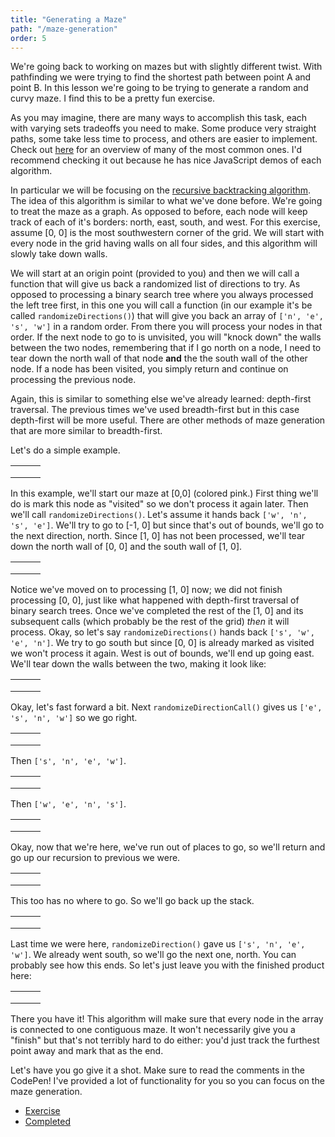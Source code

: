 ```yaml
---
title: "Generating a Maze"
path: "/maze-generation"
order: 5
---
```


We're going back to working on mazes but with slightly different twist. With pathfinding we were trying to find the shortest path between point A and point B. In this lesson we're going to be trying to generate a random and curvy maze. I find this to be a pretty fun exercise.

As you may imagine, there are many ways to accomplish this task, each with varying sets tradeoffs you need to make. Some produce very straight paths, some take less time to process, and others are easier to implement. Check out [here][algos] for an overview of many of the most common ones. I'd recommend checking it out because he has nice JavaScript demos of each algorithm.

In particular we will be focusing on the [recursive backtracking algorithm][buckblog]. The idea of this algorithm is similar to what we've done before. We're going to treat the maze as a graph. As opposed to before, each node will keep track of each of it's borders: north, east, south, and west. For this exercise, assume [0, 0] is the most southwestern corner of the grid. We will start with every node in the grid having walls on all four sides, and this algorithm will slowly take down walls.

We will start at an origin point (provided to you) and then we will call a function that will give us back a randomized list of directions to try. As opposed to processing a binary search tree where you always processed the left tree first, in this one you will call a function (in our example it's be called `randomizeDirections()`) that will give you back an array of `['n', 'e', 's', 'w']` in a random order. From there you will process your nodes in that order. If the next node to go to is unvisited, you will "knock down" the walls between the two nodes, remembering that if I go north on a node, I need to tear down the north wall of that node **and** the the south wall of the other node. If a node has been visited, you simply return and continue on processing the previous node.

Again, this is similar to something else we've already learned: depth-first traversal. The previous times we've used breadth-first but in this case depth-first will be more useful. There are other methods of maze generation that are more similar to breadth-first.

Let's do a simple example.

<table class="example-table">
  <tr>
    <td>
    <td>
    <td>
  </tr>
  <tr>
    <td>
    <td>
    <td>
  </tr>
  <tr>
    <td class="current">
    <td>
    <td>
  </tr>
</table>

In this example, we'll start our maze at [0,0] (colored pink.) First thing we'll do is mark this node as "visited" so we don't process it again later. Then we'll call `randomizeDirections()`. Let's assume it hands back `['w', 'n', 's', 'e']`. We'll try to go to [-1, 0] but since that's out of bounds, we'll go to the next direction, north. Since [1, 0] has not been processed, we'll tear down the north wall of [0, 0] and the south wall of [1, 0].

<table class="example-table">
  <tr>
    <td>
    <td>
    <td>
  </tr>
  <tr>
    <td class="s current">
    <td>
    <td>
  </tr>
  <tr>
    <td class="n">
    <td>
    <td>
  </tr>
</table>

Notice we've moved on to processing [1, 0] now; we did not finish processing [0, 0], just like what happened with depth-first traversal of binary search trees. Once we've completed the rest of the [1, 0] and its subsequent calls (which probably be the rest of the grid) _then_ it will process. Okay, so let's say `randomizeDirections()` hands back `['s', 'w', 'e', 'n']`. We try to go south but since [0, 0] is already marked as visited we won't process it again. West is out of bounds, we'll end up going east. We'll tear down the walls between the two, making it look like:

<table class="example-table">
  <tr>
    <td>
    <td>
    <td>
  </tr>
  <tr>
    <td class="s e">
    <td class="w current">
    <td>
  </tr>
  <tr>
    <td class="n">
    <td>
    <td>
  </tr>
</table>

Okay, let's fast forward a bit. Next `randomizeDirectionCall()` gives us `['e', 's', 'n', 'w']` so we go right.

<table class="example-table">
  <tr>
    <td>
    <td>
    <td>
  </tr>
  <tr>
    <td class="s e">
    <td class="w e">
    <td class= "w current">
  </tr>
  <tr>
    <td class="n">
    <td>
    <td>
  </tr>
</table>

Then `['s', 'n', 'e', 'w']`.

<table class="example-table">
  <tr>
    <td>
    <td>
    <td>
  </tr>
  <tr>
    <td class="s e">
    <td class="w e">
    <td class= "w s">
  </tr>
  <tr>
    <td class="n">
    <td>
    <td class="current n">
  </tr>
</table>

Then `['w', 'e', 'n', 's']`.

<table class="example-table">
  <tr>
    <td>
    <td>
    <td>
  </tr>
  <tr>
    <td class="s e">
    <td class="w e">
    <td class= "w s">
  </tr>
  <tr>
    <td class="n">
    <td class="current e">
    <td class="w n">
  </tr>
</table>

Okay, now that we're here, we've run out of places to go, so we'll return and go up our recursion to previous we were.

<table class="example-table">
  <tr>
    <td>
    <td>
    <td>
  </tr>
  <tr>
    <td class="s e">
    <td class="w e">
    <td class= "w s">
  </tr>
  <tr>
    <td class="n">
    <td class="e">
    <td class="current w n">
  </tr>
</table>

This too has no where to go. So we'll go back up the stack.

<table class="example-table">
  <tr>
    <td>
    <td>
    <td>
  </tr>
  <tr>
    <td class="s e">
    <td class="w e">
    <td class= "current w s">
  </tr>
  <tr>
    <td class="n">
    <td class="e">
    <td class="w n">
  </tr>
</table>

Last time we were here, `randomizeDirection()` gave us `['s', 'n', 'e', 'w']`. We already went south, so we'll go the next one, north. You can probably see how this ends. So let's just leave you with the finished product here:

<table class="example-table">
  <tr>
    <td class="e">
    <td class="e w">
    <td class="s w">
  </tr>
  <tr>
    <td class="s e">
    <td class="w e">
    <td class= "n w s">
  </tr>
  <tr>
    <td class="n">
    <td class="e">
    <td class="w n">
  </tr>
</table>

There you have it! This algorithm will make sure that every node in the array is connected to one contiguous maze. It won't necessarily give you a "finish" but that's not terribly hard to do either: you'd just track the furthest point away and mark that as the end.

Let's have you go give it a shot. Make sure to read the comments in the CodePen! I've provided a lot of functionality for you so you can focus on the maze generation.

* [Exercise][exercise]
* [Completed][completed]

[completed]: https://codepen.io/btholt/pen/rJxOyK?editors=0010
[exercise]: https://codepen.io/btholt/pen/YeWjNO?editors=0010
[algos]: http://weblog.jamisbuck.org/2011/2/7/maze-generation-algorithm-recap
[buckblog]: http://weblog.jamisbuck.org/2010/12/27/maze-generation-recursive-backtracking
